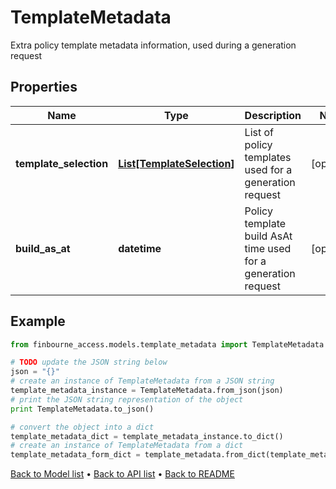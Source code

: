 # TemplateMetadata

Extra policy template metadata information, used during a generation request

## Properties
Name | Type | Description | Notes
------------ | ------------- | ------------- | -------------
**template_selection** | [**List[TemplateSelection]**](TemplateSelection.md) | List of policy templates used for a generation request | [optional] 
**build_as_at** | **datetime** | Policy template build AsAt time used for a generation request | [optional] 

## Example

```python
from finbourne_access.models.template_metadata import TemplateMetadata

# TODO update the JSON string below
json = "{}"
# create an instance of TemplateMetadata from a JSON string
template_metadata_instance = TemplateMetadata.from_json(json)
# print the JSON string representation of the object
print TemplateMetadata.to_json()

# convert the object into a dict
template_metadata_dict = template_metadata_instance.to_dict()
# create an instance of TemplateMetadata from a dict
template_metadata_form_dict = template_metadata.from_dict(template_metadata_dict)
```
[Back to Model list](../README.md#documentation-for-models) &#8226; [Back to API list](../README.md#documentation-for-api-endpoints) &#8226; [Back to README](../README.md)


